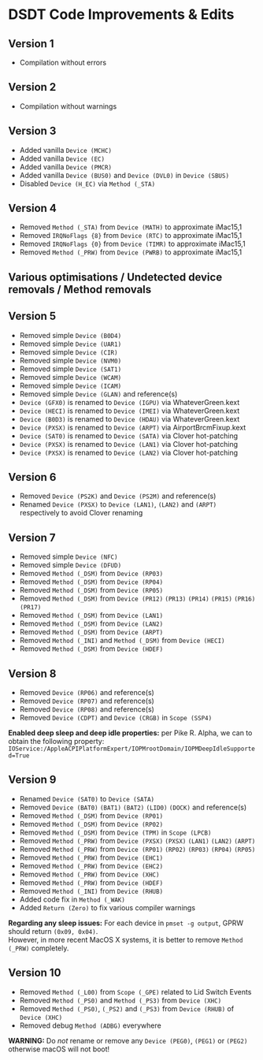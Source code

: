 # DSDT Code Improvements & Edits

## Version 1
* Compilation without errors

## Version 2
* Compilation without warnings

## Version 3
* Added vanilla `Device (MCHC)`
* Added vanilla `Device (EC)`
* Added vanilla `Device (PMCR)`
* Added vanilla `Device (BUS0)` and `Device (DVL0)` in `Device (SBUS)`
* Disabled `Device (H_EC)` via `Method (_STA)`

## Version 4
* Removed `Method (_STA)` from `Device (MATH)` to approximate iMac15,1
* Removed `IRQNoFlags {8}` from `Device (RTC)` to approximate iMac15,1
* Removed `IRQNoFlags {0}` from `Device (TIMR)` to approximate iMac15,1
* Removed `Method (_PRW)` from `Device (PWRB)` to approximate iMac15,1

## Various optimisations / Undetected device removals / Method removals

## Version 5
* Removed simple `Device (B0D4)`
* Removed simple `Device (UAR1)`
* Removed simple `Device (CIR)`
* Removed simple `Device (NVM0)`
* Removed simple `Device (SAT1)`
* Removed simple `Device (WCAM)`
* Removed simple `Device (ICAM)`
* Removed simple `Device (GLAN)` and reference(s)
* `Device (GFX0)` is renamed to `Device (IGPU)` via WhateverGreen.kext
* `Device (HECI)` is renamed to `Device (IMEI)` via WhateverGreen.kext
* `Device (B0D3)` is renamed to `Device (HDAU)` via WhateverGreen.kext
* `Device (PXSX)` is renamed to `Device (ARPT)` via AirportBrcmFixup.kext
* `Device (SAT0)` is renamed to `Device (SATA)` via Clover hot-patching
* `Device (PXSX)` is renamed to `Device (LAN1)` via Clover hot-patching
* `Device (PXSX)` is renamed to `Device (LAN2)` via Clover hot-patching

## Version 6
* Removed `Device (PS2K)` and `Device (PS2M)` and reference(s)
* Renamed `Device (PXSX)` to `Device (LAN1)`, `(LAN2)` and `(ARPT)` respectively to avoid Clover renaming

## Version 7
* Removed simple `Device (NFC)`
* Removed simple `Device (DFUD)`
* Removed `Method (_DSM)` from `Device (RP03)`
* Removed `Method (_DSM)` from `Device (RP04)`
* Removed `Method (_DSM)` from `Device (RP05)`
* Removed `Method (_DSM)` from `Device (PR12)` `(PR13)` `(PR14)` `(PR15)` `(PR16)` `(PR17)`
* Removed `Method (_DSM)` from `Device (LAN1)`
* Removed `Method (_DSM)` from `Device (LAN2)`
* Removed `Method (_DSM)` from `Device (ARPT)`
* Removed `Method (_INI)` and `Method (_DSM)` from `Device (HECI)`
* Removed `Method (_DSM)` from `Device (HDEF)`

## Version 8
* Removed `Device (RP06)` and reference(s)
* Removed `Device (RP07)` and reference(s)
* Removed `Device (RP08)` and reference(s)
* Removed `Device (CDPT)` and `Device (CRGB)` in `Scope (SSP4)`

**Enabled deep sleep and deep idle properties:** per Pike R. Alpha, we can to obtain the following property:<br/>
`IOService:/AppleACPIPlatformExpert/IOPMrootDomain/IOPMDeepIdleSupported=True`

## Version 9
* Renamed `Device (SAT0)` to `Device (SATA)`
* Removed `Device (BAT0)` `(BAT1)` `(BAT2)` `(LID0)` `(DOCK)` and reference(s)
* Removed `Method (_DSM)` from `Device (RP01)`
* Removed `Method (_DSM)` from `Device (RP02)`
* Removed `Method (_DSM)` from `Device (TPM)` in `Scope (LPCB)`
* Removed `Method (_PRW)` from `Device (PXSX)` `(PXSX)` `(LAN1)` `(LAN2)` `(ARPT)`
* Removed `Method (_PRW)` from `Device (RP01)` `(RP02)` `(RP03)` `(RP04)` `(RP05)`
* Removed `Method (_PRW)` from `Device (EHC1)`
* Removed `Method (_PRW)` from `Device (EHC2)`
* Removed `Method (_PRW)` from `Device (XHC)`
* Removed `Method (_PRW)` from `Device (HDEF)`
* Removed `Method (_INI)` from `Device (RHUB)`
* Added code fix in `Method (_WAK)`
* Added `Return (Zero)` to fix various compiler warnings

**Regarding any sleep issues:** For each device in `pmset -g output`, GPRW should return `(0x09, 0x04)`.<br/>
However, in more recent MacOS X systems, it is better to remove `Method (_PRW)` completely.

## Version 10

* Removed `Method (_L00)` from `Scope (_GPE)` related to Lid Switch Events
* Removed `Method (_PS0)` and `Method (_PS3)` from `Device (XHC)`
* Removed `Method (_PS0)`, `(_PS2)` and `(_PS3)` from `Device (RHUB)` of `Device (XHC)`
* Removed debug `Method (ADBG)` everywhere

**WARNING:** Do _not_ rename or remove any `Device (PEG0)`, `(PEG1)` or `(PEG2)` otherwise macOS will not boot!
